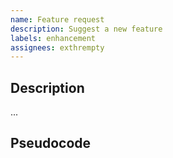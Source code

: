 ```yaml
---
name: Feature request
description: Suggest a new feature
labels: enhancement
assignees: exthrempty
---
```


## Description

...

## Pseudocode

```python
```
